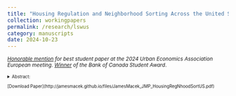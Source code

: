 ```yaml
---
title: "Housing Regulation and Neighborhood Sorting Across the United States <br> (Job Market Paper)"
collection: workingpapers
permalink: /research/lswus
category: manuscripts
date: 2024-10-23
---
```

<small>*[Honorable mention](https://urbaneconomics.org/meetings/awards.html) for best student paper at the 2024 Urban Economics Association European meeting*. 
       *[Winner](https://www.bankofcanada.ca/wp-content/uploads/2014/11/2024-bank-canada-student-paper-award.pdf) of the Bank of Canada Student Award*.<small> 
<details><summary>Abstract:</summary>
<br/>
<small> In this paper, I consider the effect of minimum lot size regulation on welfare and urban structure. I
show that minimal lots are the most expensive in the low-density neighborhoods of productive cities
relative to others, and this can explain the sorting on income into these cities and neighborhoods.
Motivated by this evidence, I construct a general equilibrium model in which households of heterogeneous
incomes choose cities and neighborhoods, value affluent neighbors, and are burdened differently
by regulation. A counterfactual deregulation exercise shows significant and progressive welfare gains
for renting households (9% of income) that offset the losses to landowners (17% of land values). The
exercise also reveals two surprising results. First, any productivity gains that occur from the expansion
of productive cities is largely nullified by the out-migration of affluent households who prefer regulated
neighborhoods. Second, deregulation exacerbates the costs of the neighborhood choice externality arising
from the demand for affluent neighbors, but only slightly. These results suggest that
the most important consequence of deregulating housing markets is increasing housing affordability.
Other counterfactual exercises underscore cities’ lack of incentives to unilaterally deregulate and show
a significant opportunity for improved spatial targeting. </small>
</details>
<br/>
[Download Paper](http://jamesmacek.github.io/files/JamesMacek_JMP_HousingRegNhoodSortUS.pdf)